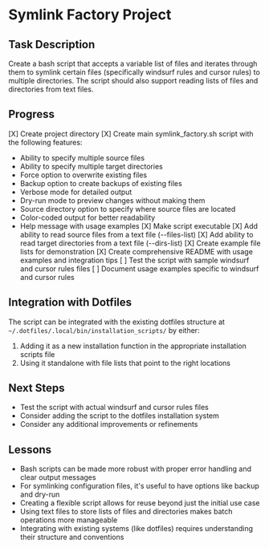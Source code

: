 # Symlink Factory Project

## Task Description
Create a bash script that accepts a variable list of files and iterates through them to symlink certain files (specifically windsurf rules and cursor rules) to multiple directories. The script should also support reading lists of files and directories from text files.

## Progress
[X] Create project directory
[X] Create main symlink_factory.sh script with the following features:
  - Ability to specify multiple source files
  - Ability to specify multiple target directories
  - Force option to overwrite existing files
  - Backup option to create backups of existing files
  - Verbose mode for detailed output
  - Dry-run mode to preview changes without making them
  - Source directory option to specify where source files are located
  - Color-coded output for better readability
  - Help message with usage examples
[X] Make script executable
[X] Add ability to read source files from a text file (--files-list)
[X] Add ability to read target directories from a text file (--dirs-list)
[X] Create example file lists for demonstration
[X] Create comprehensive README with usage examples and integration tips
[ ] Test the script with sample windsurf and cursor rules files
[ ] Document usage examples specific to windsurf and cursor rules

## Integration with Dotfiles
The script can be integrated with the existing dotfiles structure at `~/.dotfiles/.local/bin/installation_scripts/` by either:
1. Adding it as a new installation function in the appropriate installation scripts file
2. Using it standalone with file lists that point to the right locations

## Next Steps
- Test the script with actual windsurf and cursor rules files
- Consider adding the script to the dotfiles installation system
- Consider any additional improvements or refinements

## Lessons
- Bash scripts can be made more robust with proper error handling and clear output messages
- For symlinking configuration files, it's useful to have options like backup and dry-run
- Creating a flexible script allows for reuse beyond just the initial use case
- Using text files to store lists of files and directories makes batch operations more manageable
- Integrating with existing systems (like dotfiles) requires understanding their structure and conventions
